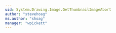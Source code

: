```yaml
---
uid: System.Drawing.Image.GetThumbnailImageAbort
author: "stevehoag"
ms.author: "shoag"
manager: "wpickett"
---
```

